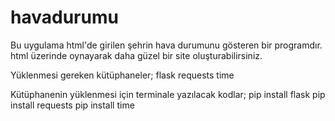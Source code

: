 # havadurumu

Bu uygulama html'de girilen şehrin hava durumunu gösteren bir programdır. html üzerinde oynayarak daha güzel bir site oluşturabilirsiniz.

Yüklenmesi gereken kütüphaneler;
flask
requests
time

Kütüphanenin yüklenmesi için terminale yazılacak kodlar;
pip install flask
pip install requests
pip install time
